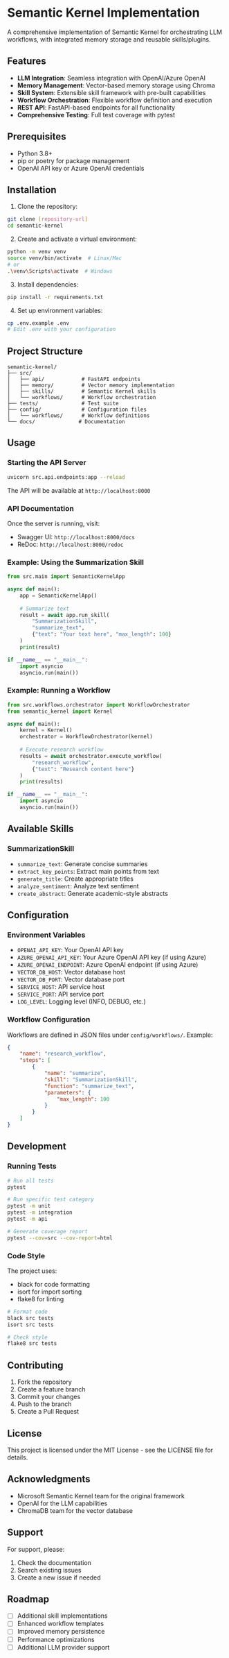 # Semantic Kernel Implementation

A comprehensive implementation of Semantic Kernel for orchestrating LLM workflows, with integrated memory storage and reusable skills/plugins.

## Features

- **LLM Integration**: Seamless integration with OpenAI/Azure OpenAI
- **Memory Management**: Vector-based memory storage using Chroma
- **Skill System**: Extensible skill framework with pre-built capabilities
- **Workflow Orchestration**: Flexible workflow definition and execution
- **REST API**: FastAPI-based endpoints for all functionality
- **Comprehensive Testing**: Full test coverage with pytest

## Prerequisites

- Python 3.8+
- pip or poetry for package management
- OpenAI API key or Azure OpenAI credentials

## Installation

1. Clone the repository:
```bash
git clone [repository-url]
cd semantic-kernel
```

2. Create and activate a virtual environment:
```bash
python -m venv venv
source venv/bin/activate  # Linux/Mac
# or
.\venv\Scripts\activate  # Windows
```

3. Install dependencies:
```bash
pip install -r requirements.txt
```

4. Set up environment variables:
```bash
cp .env.example .env
# Edit .env with your configuration
```

## Project Structure

```
semantic-kernel/
├── src/
│   ├── api/            # FastAPI endpoints
│   ├── memory/         # Vector memory implementation
│   ├── skills/         # Semantic Kernel skills
│   └── workflows/      # Workflow orchestration
├── tests/              # Test suite
├── config/             # Configuration files
│   └── workflows/      # Workflow definitions
└── docs/              # Documentation
```

## Usage

### Starting the API Server

```bash
uvicorn src.api.endpoints:app --reload
```

The API will be available at `http://localhost:8000`

### API Documentation

Once the server is running, visit:
- Swagger UI: `http://localhost:8000/docs`
- ReDoc: `http://localhost:8000/redoc`

### Example: Using the Summarization Skill

```python
from src.main import SemanticKernelApp

async def main():
    app = SemanticKernelApp()
    
    # Summarize text
    result = await app.run_skill(
        "SummarizationSkill",
        "summarize_text",
        {"text": "Your text here", "max_length": 100}
    )
    print(result)

if __name__ == "__main__":
    import asyncio
    asyncio.run(main())
```

### Example: Running a Workflow

```python
from src.workflows.orchestrator import WorkflowOrchestrator
from semantic_kernel import Kernel

async def main():
    kernel = Kernel()
    orchestrator = WorkflowOrchestrator(kernel)
    
    # Execute research workflow
    results = await orchestrator.execute_workflow(
        "research_workflow",
        {"text": "Research content here"}
    )
    print(results)

if __name__ == "__main__":
    import asyncio
    asyncio.run(main())
```

## Available Skills

### SummarizationSkill
- `summarize_text`: Generate concise summaries
- `extract_key_points`: Extract main points from text
- `generate_title`: Create appropriate titles
- `analyze_sentiment`: Analyze text sentiment
- `create_abstract`: Generate academic-style abstracts

## Configuration

### Environment Variables

- `OPENAI_API_KEY`: Your OpenAI API key
- `AZURE_OPENAI_API_KEY`: Your Azure OpenAI API key (if using Azure)
- `AZURE_OPENAI_ENDPOINT`: Azure OpenAI endpoint (if using Azure)
- `VECTOR_DB_HOST`: Vector database host
- `VECTOR_DB_PORT`: Vector database port
- `SERVICE_HOST`: API service host
- `SERVICE_PORT`: API service port
- `LOG_LEVEL`: Logging level (INFO, DEBUG, etc.)

### Workflow Configuration

Workflows are defined in JSON files under `config/workflows/`. Example:

```json
{
    "name": "research_workflow",
    "steps": [
        {
            "name": "summarize",
            "skill": "SummarizationSkill",
            "function": "summarize_text",
            "parameters": {
                "max_length": 100
            }
        }
    ]
}
```

## Development

### Running Tests

```bash
# Run all tests
pytest

# Run specific test category
pytest -m unit
pytest -m integration
pytest -m api

# Generate coverage report
pytest --cov=src --cov-report=html
```

### Code Style

The project uses:
- black for code formatting
- isort for import sorting
- flake8 for linting

```bash
# Format code
black src tests
isort src tests

# Check style
flake8 src tests
```

## Contributing

1. Fork the repository
2. Create a feature branch
3. Commit your changes
4. Push to the branch
5. Create a Pull Request

## License

This project is licensed under the MIT License - see the LICENSE file for details.

## Acknowledgments

- Microsoft Semantic Kernel team for the original framework
- OpenAI for the LLM capabilities
- ChromaDB team for the vector database

## Support

For support, please:
1. Check the documentation
2. Search existing issues
3. Create a new issue if needed

## Roadmap

- [ ] Additional skill implementations
- [ ] Enhanced workflow templates
- [ ] Improved memory persistence
- [ ] Performance optimizations
- [ ] Additional LLM provider support
